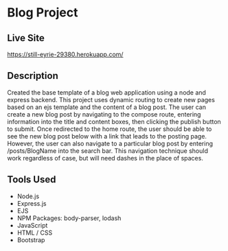 # Blog Project
## Live Site
https://still-eyrie-29380.herokuapp.com/
## Description
Created the base template of a blog web application using a node and express backend. This project uses dynamic routing to create new pages based on an ejs template and the content of a blog post. The user can create a new blog post by navigating to the compose route, entering information into the title and content boxes, then clicking the publish button to submit. Once redirected to the home route, the user should be able to see the new blog post below with a link that leads to the posting page. However, the user can also navigate to a particular blog post by entering /posts/BlogName into the search bar. This navigation technique should work regardless of case, but will need dashes in the place of spaces.
## Tools Used
* Node.js
* Express.js
* EJS
* NPM Packages: body-parser, lodash
* JavaScript
* HTML / CSS
* Bootstrap
